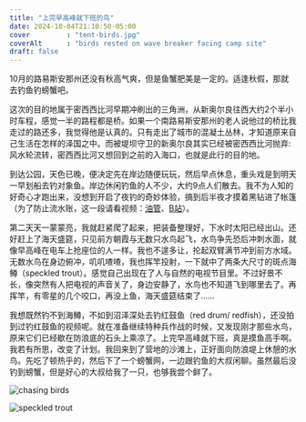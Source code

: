 ```yaml
---
title: "上完早高峰就下班的鸟"
date: 2024-10-04T21:10:50-05:00
cover         : "tent-birds.jpg"
coverAlt      : "birds rested on wave breaker facing camp site"
draft: false
---
```


10月的路易斯安那州还没有秋高气爽，但是鱼蟹肥美是一定的。适逢秋假，那就去钓鱼钓螃蟹吧。

这次的目的地属于密西西比河早期冲刷出的三角洲，从新奥尔良往西大约2个半小时车程，感觉一半的路程都是桥。如果一个南路易斯安那州的老人说他过的桥比我走过的路还多，我觉得他是认真的。只有走出了城市的混凝土丛林，才知道原来自己生活在怎样的泽国之中。而被堤坝守卫的新奥尔良其实已经被密西西比河抛弃: 风水轮流转，密西西比河又想回到之前的入海口，也就是此行的目的地。

到达公园，天色已晚，便决定先在岸边随便玩玩，然后早点休息，重头戏是到明天一早划船去钓对象鱼。岸边休闲钓鱼的人不少，大约9点人们散去。我不为人知的好奇心才跑出来，没想到开启了夜钓的奇妙体验，搞到后半夜才摸着黑钻进了帐篷（为了防止流水账，这一段请看视频：[油管](https://youtu.be/rfXTERLhtjo)、[B站](https://www.bilibili.com/video/BV1wc1QYNEcr/)）。

第二天天一蒙蒙亮，我就赶紧爬了起来，把装备整理好，下水时太阳已经出山。还好赶上了海天盛筵，只见前方朝霞与无数只水鸟起飞，水鸟争先恐后冲刺水面，就像早高峰在电车上抢座位的人一样。我也不遑多让，抡起双臂满节冲到前方水域。无数水鸟在身边俯冲，叽叽喳喳，我也挥竿投射，一下就中了两条大尺寸的斑点海鳟（speckled trout）。感觉自己出现在了人与自然的电视节目里。不过好景不长，像突然有人把电视的声音关了，身边安静了，水鸟也不知道飞到哪里去了。再挥竿，有零星的几个咬口，再没上鱼，海天盛筵结束了……

我想既然钓不到海鳟，不如到沼泽深处去钓红鼓鱼（red drum/ redfish），还没拍到过钓红鼓鱼的视频呢。就在准备继续特种兵作战的时候，又发现刚才那些水鸟，原来它们已经歇在防浪底的石头上乘凉了。上完早高峰就下班，真是摸鱼高手啊。我若有所思，改变了计划。我回来到了营地的沙滩上，正好面向防浪堤上休憩的水鸟。先吃了顿热乎的，然后下了一个螃蟹网，一边跟钓鱼的大叔闲聊。虽然最后没钓到螃蟹，但是好心的大叔给我了一只，也够我尝个鲜了。


![chasing birds](chasing-birds.png)

![speckled trout](speckled-trout.jpg)

